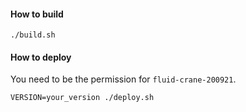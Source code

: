 #### How to build
```
./build.sh
```

#### How to deploy
You need to be the permission for `fluid-crane-200921`.
```
VERSION=your_version ./deploy.sh
```
